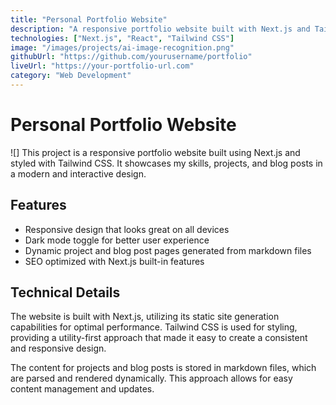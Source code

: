 ```yaml
---
title: "Personal Portfolio Website"
description: "A responsive portfolio website built with Next.js and Tailwind CSS"
technologies: ["Next.js", "React", "Tailwind CSS"]
image: "/images/projects/ai-image-recognition.png"
githubUrl: "https://github.com/yourusername/portfolio"
liveUrl: "https://your-portfolio-url.com"
category: "Web Development"
---
```


# Personal Portfolio Website
![]
This project is a responsive portfolio website built using Next.js and styled with Tailwind CSS. It showcases my skills, projects, and blog posts in a modern and interactive design.

## Features

- Responsive design that looks great on all devices
- Dark mode toggle for better user experience
- Dynamic project and blog post pages generated from markdown files
- SEO optimized with Next.js built-in features

## Technical Details

The website is built with Next.js, utilizing its static site generation capabilities for optimal performance. Tailwind CSS is used for styling, providing a utility-first approach that made it easy to create a consistent and responsive design.

The content for projects and blog posts is stored in markdown files, which are parsed and rendered dynamically. This approach allows for easy content management and updates.

